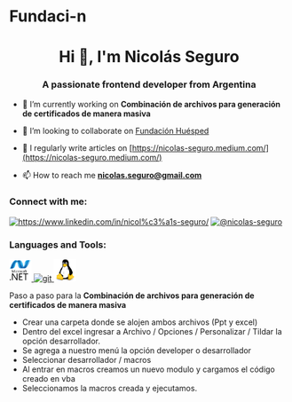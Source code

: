 # Fundaci-n
<h1 align="center">Hi 👋, I'm Nicolás Seguro</h1>
<h3 align="center">A passionate frontend developer from Argentina</h3>

- 🔭 I’m currently working on **Combinación de archivos para generación de certificados de manera masiva**

- 👯 I’m looking to collaborate on [Fundación Huésped](https://www.huesped.org.ar/)

- 📝 I regularly write articles on [https://nicolas-seguro.medium.com/](https://nicolas-seguro.medium.com/)

- 📫 How to reach me **nicolas.seguro@gmail.com**

<h3 align="left">Connect with me:</h3>
<p align="left">
<a href="https://linkedin.com/in/https://www.linkedin.com/in/nicol%c3%a1s-seguro/" target="blank"><img align="center" src="https://raw.githubusercontent.com/rahuldkjain/github-profile-readme-generator/master/src/images/icons/Social/linked-in-alt.svg" alt="https://www.linkedin.com/in/nicol%c3%a1s-seguro/" height="30" width="40" /></a>
<a href="https://medium.com/@nicolas-seguro" target="blank"><img align="center" src="https://raw.githubusercontent.com/rahuldkjain/github-profile-readme-generator/master/src/images/icons/Social/medium.svg" alt="@nicolas-seguro" height="30" width="40" /></a>
</p>

<h3 align="left">Languages and Tools:</h3>
<p align="left"> <a href="https://dotnet.microsoft.com/" target="_blank"> <img src="https://raw.githubusercontent.com/devicons/devicon/master/icons/dot-net/dot-net-original-wordmark.svg" alt="dotnet" width="40" height="40"/> </a> <a href="https://git-scm.com/" target="_blank"> <img src="https://www.vectorlogo.zone/logos/git-scm/git-scm-icon.svg" alt="git" width="40" height="40"/> </a> <a href="https://www.linux.org/" target="_blank"> <img src="https://raw.githubusercontent.com/devicons/devicon/master/icons/linux/linux-original.svg" alt="linux" width="40" height="40"/> </a> </p>


Paso a paso para la **Combinación de archivos para generación de certificados de manera masiva**
- Crear una carpeta donde se alojen ambos archivos (Ppt y excel) 
- Dentro del excel ingresar a Archivo / Opciones / Personalizar / Tildar la opción desarrollador.
- Se agrega a nuestro menú la opción developer o desarrollador 
- Seleccionar desarrollador / macros 
- Al entrar en macros creamos un nuevo modulo y cargamos el código creado en vba
- Seleccionamos la macros creada y ejecutamos. 





